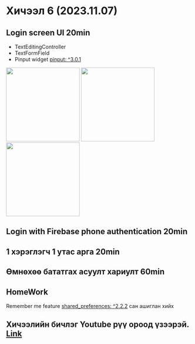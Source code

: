 # Хичээл 6 (2023.11.07)
## Login screen UI 20min
 - TextEditingController
 - TextFormField
 - Pinput widget [pinput: ^3.0.1](https://pub.dev/packages/pinput)
<img src = "https://github.com/buyka98/flutter-lesson/assets/92565391/75cae050-446b-4687-8b09-e3fa971dc27f" width = 200>
<img src = "https://github.com/buyka98/flutter-lesson/assets/92565391/132a2bb7-7ae5-4f16-97d5-b376fa47fa07" width = 200>
<img src = "https://github.com/buyka98/flutter-lesson/assets/92565391/b1bf4e83-7d6c-4521-a1b6-6523851c0320" width = 200>

## Login with Firebase phone authentication 20min

## 1 хэрэглэгч 1 утас арга 20min

## Өмнөхөө бататгах асуулт хариулт 60min

## HomeWork
Remember me feature [shared_preferences: ^2.2.2](https://pub.dev/packages/shared_preferences) сан ашиглан хийх

## Хичээлийн бичлэг Youtube рүү ороод үзээрэй. [Link](https://youtu.be/qupmzh4OZJ4)
